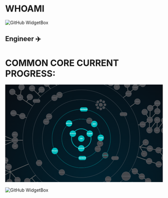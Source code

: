 # WHOAMI
![GitHub WidgetBox](https://github-widgetbox.vercel.app/api/profile?username=ikersojo&data=followers,repositories,stars,commits)

## Engineer :airplane:

# COMMON CORE CURRENT PROGRESS:
![COMMON_CORE](https://github.com/ikersojo/ikersojo/blob/main/Common_Core_Progress.png?raw=true)



![GitHub WidgetBox](https://github-widgetbox.vercel.app/api/skills?languages=c,python)

<!--
**ikersojo/ikersojo** is a ✨ _special_ ✨ repository because its `README.md` (this file) appears on your GitHub profile.

Here are some ideas to get you started:

- 🔭 I’m currently working on ...
- 🌱 I’m currently learning ...
- 👯 I’m looking to collaborate on ...
- 🤔 I’m looking for help with ...
- 💬 Ask me about ...
- 📫 How to reach me: ...
- 😄 Pronouns: ...
- ⚡ Fun fact: ...
-->
